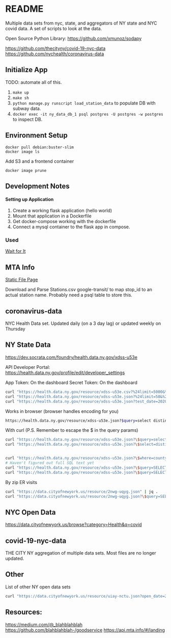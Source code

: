 # README

Multiple data sets from nyc, state, and aggregators of NY state and NYC covid data. A set of scripts to look at the data.

Open Source Python Library: https://github.com/xmunoz/sodapy

https://github.com/thecityny/covid-19-nyc-data
https://github.com/nychealth/coronavirus-data

## Initialize App

TODO: automate all of this.

1. `make up`
1. `make sh`
1. `python manage.py runscript load_station_data` to populate DB with subway data.
1. `docker exec -it ny_data_db_1 psql postgres -U postgres -w postgres` to inspect DB. 


## Environment Setup

~~~
docker pull debian:buster-slim
docker image ls
~~~

Add S3 and a frontend container

~~~
docker image prune
~~~


## Development Notes

#### Setting up Application
1. Create a working flask application (hello world)
2. Mount that application in a Dockerfile
3. Get docker-compose working with the dockerfile
4. Connect a mysql container to the flask app in compose.


### Used
[Wait for It](https://github.com/vishnubob/wait-for-it)


## MTA Info 

[Static File Page](http://web.mta.info/developers/developer-data-terms.html#data)

Download and Parse Stations.csv google-transit/ to map stop_id to an actual station name. Probably need a psql table to store this.


## coronavirus-data  

NYC Health Data set. Updated daily (on a 3 day lag) or updated weekly on Thursday


## NY State Data

https://dev.socrata.com/foundry/health.data.ny.gov/xdss-u53e

API Developer Portal: https://health.data.ny.gov/profile/edit/developer_settings

App Token: On the dashboard
Secret Token: On the dashboard

~~~sh
curl "https://health.data.ny.gov/resource/xdss-u53e.csv?%24limit=5000&%24%24app_token={}"
curl "https://health.data.ny.gov/resource/xdss-u53e.json?%24limit=50&%24%24app_token={}" | jq .
curl "https://health.data.ny.gov/resource/xdss-u53e.json?test_date=2020-11-11" | jq .
~~~

Works in browser (browser handles encoding for you)
~~~sh
https://health.data.ny.gov/resource/xdss-u53e.json?$query=select distinct county
~~~

With curl (P.S. Remember to escape the $ in the query params)
~~~sh
curl "https://health.data.ny.gov/resource/xdss-u53e.json?\$query=select%20distinct%20county" | jq .
curl "https://health.data.ny.gov/resource/xdss-u53e.json?\$select=distinct%20county" | jq .


curl "https://health.data.ny.gov/resource/xdss-u53e.json?\$where=county%20=%20%27Westchester%27" | jq .
# Haven't figured out full SQL text yet
curl "https://health.data.ny.gov/resource/xdss-u53e.json?\$query=SELECT * WHERE county = 'Westchester' ORDER BY test_date DESC" | jq .
curl "https://health.data.ny.gov/resource/xdss-u53e.json?\$query=SELECT%20*%20WHERE%20county%20%3D%20%27Westchester%27%20ORDER%20BY%20test_date%20DESC" | jq .
~~~

By zip ER visits
~~~sh
curl "https://data.cityofnewyork.us/resource/2nwg-uqyg.json" | jq .
curl "https://data.cityofnewyork.us/resource/2nwg-uqyg.json?\$query=SELECT * WHERE mod_zcta = '10025' ORDER BY date DESC" | jq .
~~~


## NYC Open Data

https://data.cityofnewyork.us/browse?category=Health&q=covid


## covid-19-nyc-data

THE CITY NY aggregation of multiple data sets. Most files are no longer updated.


## Other

List of other NY open data sets

~~~sh
curl "https://data.cityofnewyork.us/resource/uiay-nctu.json?open_date=2020-10-29" | jq .
~~~

## Resources:

https://medium.com/@_blahblahblah
https://github.com/blahblahblah-/goodservice
https://api.mta.info/#/landing
